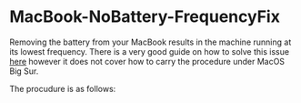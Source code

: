 # MacBook-NoBattery-FrequencyFix

Removing the battery from your MacBook results in the machine running at its lowest frequency. There is a very good guide on how to solve this issue [here](https://portugnole.blogspot.com/2020/05/running-macbook-without-battery-lets-go.html?m=1) however it does not cover how to carry the procedure under MacOS Big Sur.

The procudure is as follows:


